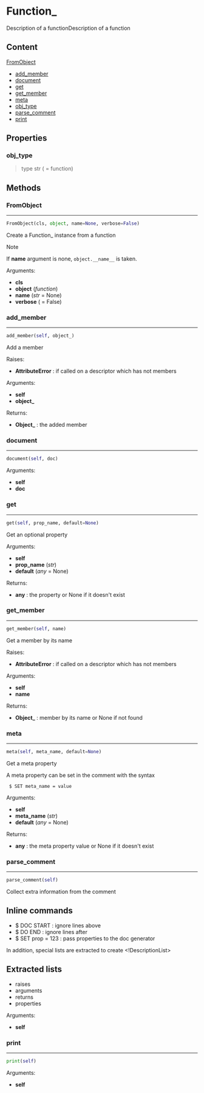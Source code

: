 # Function_

Description of a functionDescription of a function

## Content

[FromObject](#fromobject)
- [add_member](#add_member)
- [document](#document)
- [get](#get)
- [get_member](#get_member)
- [meta](#meta)
- [obj_type](#obj_type)
- [parse_comment](#parse_comment)
- [print](#print)



## Properties

### obj_type


> type str ( = function)



## Methods

### FromObject

----------



``` python
FromObject(cls, object, name=None, verbose=False)
```

Create a Function_ instance from a function

> [!NOTE]
> If **name** argument is none, `object.__name__` is taken.

Arguments:
- **cls**
- **object** (_function_)
- **name** (_str_ = None)
- **verbose** ( = False)



### add_member

----------



``` python
add_member(self, object_)
```

Add a member

Raises:
- **AttributeError** : if called on a descriptor which has not members



Arguments:
- **self**
- **object_**



Returns:
- **Object_** : the added member



### document

----------



``` python
document(self, doc)
```



Arguments:
- **self**
- **doc**



### get

----------



``` python
get(self, prop_name, default=None)
```

Get an optional property

Arguments:
- **self**
- **prop_name** (_str_)
- **default** (_any_ = None)



Returns:
- **any** : the property or None if it doesn't exist



### get_member

----------



``` python
get_member(self, name)
```

Get a member by its name

Raises:
- **AttributeError** : if called on a descriptor which has not members



Arguments:
- **self**
- **name**



Returns:
- **Object_** : member by its name or None if not found



### meta

----------



``` python
meta(self, meta_name, default=None)
```

Get a meta property

A meta property can be set in the comment with the syntax
```
 $ SET meta_name = value
```

Arguments:
- **self**
- **meta_name** (_str_)
- **default** (_any_ = None)



Returns:
- **any** : the meta property value or None if it doesn't exist



### parse_comment

----------



``` python
parse_comment(self)
```

Collect extra information from the comment

Inline commands
---------------
- $ DOC START : ignore lines above
- $ DO END : ignore lines after
- $ SET prop = 123 : pass properties to the doc generator

In addition, special lists are extracted to create <!DescriptionList>

Extracted lists
---------------
- raises
- arguments
- returns
- properties

Arguments:
- **self**



### print

----------



``` python
print(self)
```



Arguments:
- **self**

